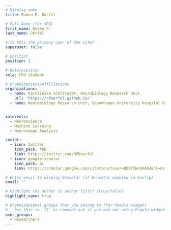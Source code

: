 ```yaml
---
# Display name
title: Ruben P. Dörfel

# Full Name (for SEO)
first_name: Ruben P.
last_name: Dörfel

# Is this the primary user of the site?
superuser: false

# position
position: 2

# Role/position
role: Phd Student

# Organizations/Affiliations
organizations:
  - name: Karolinska Institutet; Neurobiology Research Unit
    url: 'https://rdoerfel.github.io/'
  - name: Neurobiology Research Unit, Copenhagen University Hospital Rigshospitalet


interests:
  - Neuroscience
  - Machine Learning
  - Neuroimage Analysis

social:
  - icon: twitter
    icon_pack: fab
    link: https://twitter.com/RPDoerfel
  - icon: google-scholar
    icon_pack: ai
    link: https://scholar.google.com/citations?user=8D0T3WoAAAAJ&hl=de

# Enter email to display Gravatar (if Gravatar enabled in Config)
email: ''

# Highlight the author in author lists? (true/false)
highlight_name: true

# Organizational groups that you belong to (for People widget)
#   Set this to `[]` or comment out if you are not using People widget.
user_groups:
  - Researchers
---
```

